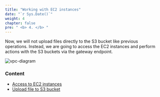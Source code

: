 ```yaml
---
title: "Working with EC2 instances"
date: "`r Sys.Date()`"
weight: 4
chapter: false
pre: " <b> 4. </b> "
---
```


Now, we will not upload files directly to the S3 bucket like previous operations. Instead, we are going to access the EC2 instances and perform actions with the S3 buckets via the gateway endpoint.

![vpc-diagram](/images/diagrams/vpc-diagram.png)

### Content

- [Access to EC2 instances](4.1.access-to-ec2-instances/)
- [Upload file to S3 bucket](4.2.upload-file-to-bucket/)
